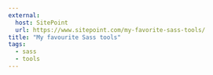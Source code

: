 ```yaml
---
external:
  host: SitePoint
  url: https://www.sitepoint.com/my-favorite-sass-tools/
title: "My favourite Sass tools"
tags:
  - sass
  - tools
---
```

